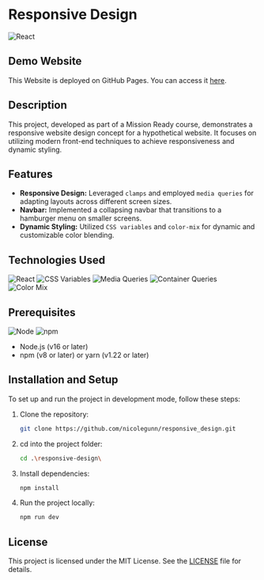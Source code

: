 # Responsive Design

![React](https://img.shields.io/badge/React-17.0.2-blue?logo=react)

## Demo Website

This Website is deployed on GitHub Pages. You can access it [here](https://nicolegunn.github.io/responsive_design/).

## Description

This project, developed as part of a Mission Ready course, demonstrates a responsive website design concept for a hypothetical website. It focuses on utilizing modern front-end techniques to achieve responsiveness and dynamic styling.

## Features

- **Responsive Design:** Leveraged `clamps` and employed `media queries` for adapting layouts across different screen sizes.
- **Navbar:** Implemented a collapsing navbar that transitions to a hamburger menu on smaller screens.
- **Dynamic Styling:** Utilized `CSS variables` and `color-mix` for dynamic and customizable color blending.

## Technologies Used

![React](https://img.shields.io/badge/React-17.0.2-blue?logo=react)
![CSS Variables](https://img.shields.io/badge/CSS_Variables-Utilized-purple)
![Media Queries](https://img.shields.io/badge/Media_Queries-Implemented-green)
![Container Queries](https://img.shields.io/badge/Container_Queries-Used-yellow)
![Color Mix](https://img.shields.io/badge/Color_Mix-Integrated-orange)

## Prerequisites

![Node](https://img.shields.io/badge/Node.js-16.0.0-green)
![npm](https://img.shields.io/badge/npm-8.0.0-red)

- Node.js (v16 or later)
- npm (v8 or later) or yarn (v1.22 or later)

## Installation and Setup

To set up and run the project in development mode, follow these steps:

1. Clone the repository:
   ```sh
   git clone https://github.com/nicolegunn/responsive_design.git
2. cd into the project folder:
   ```sh
   cd .\responsive-design\
2. Install dependencies:
   ```sh
   npm install
3. Run the project locally:
   ```sh
   npm run dev
## License

This project is licensed under the MIT License. See the [LICENSE](LICENSE) file for details.
